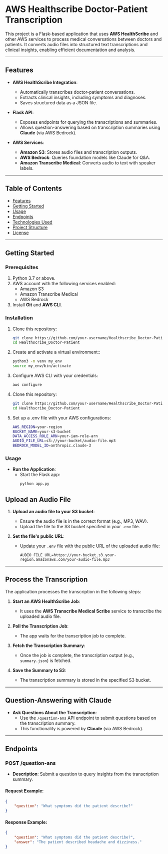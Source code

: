 # AWS Healthscribe Doctor-Patient Transcription

This project is a Flask-based application that uses **AWS HealthScribe** and other AWS services to process medical conversations between doctors and patients. It converts audio files into structured text transcriptions and clinical insights, enabling efficient documentation and analysis.

---

## Features

- **AWS HealthScribe Integration**:
  - Automatically transcribes doctor-patient conversations.
  - Extracts clinical insights, including symptoms and diagnoses.
  - Saves structured data as a JSON file.

- **Flask API**:
  - Exposes endpoints for querying the transcriptions and summaries.
  - Allows question-answering based on transcription summaries using **Claude** (via AWS Bedrock).

- **AWS Services**:
  - **Amazon S3**: Stores audio files and transcription outputs.
  - **AWS Bedrock**: Queries foundation models like Claude for Q&A.
  - **Amazon Transcribe Medical**: Converts audio to text with speaker labels.

---

## Table of Contents

- [Features](#features)
- [Getting Started](#getting-started)
- [Usage](#usage)
- [Endpoints](#endpoints)
- [Technologies Used](#technologies-used)
- [Project Structure](#project-structure)
- [License](#license)

---

## Getting Started

### Prerequisites
1. Python 3.7 or above.
2. AWS account with the following services enabled:
   - Amazon S3
   - Amazon Transcribe Medical
   - AWS Bedrock
3. Install **Git** and **AWS CLI**.

### Installation
1. Clone this repository:
   ```bash
   git clone https://github.com/your-username/Healthscribe_Doctor-Patient.git
   cd Healthscribe_Doctor-Patient
   
2. Create and activate a virtual environment::
   ```bash
   python3 -m venv my_env
   source my_env/bin/activate

3. Configure AWS CLI with your credentials:
   ```bash
   aws configure

4. Clone this repository:
   ```bash
   git clone https://github.com/your-username/Healthscribe_Doctor-Patient.git
   cd Healthscribe_Doctor-Patient

5. Set up a .env file with your AWS configurations:
   ```bash
   AWS_REGION=your-region
   BUCKET_NAME=your-s3-bucket
   DATA_ACCESS_ROLE_ARN=your-iam-role-arn
   AUDIO_FILE_URL=s3://your-bucket/audio-file.mp3
   BEDROCK_MODEL_ID=anthropic.claude-3

### Usage
- **Run the Application**:
  - Start the Flask app:
    ```bash
    python app.py

## Upload an Audio File

1. **Upload an audio file to your S3 bucket**:
   - Ensure the audio file is in the correct format (e.g., MP3, WAV).
   - Upload the file to the S3 bucket specified in your `.env` file.

2. **Set the file's public URL**:
   - Update your `.env` file with the public URL of the uploaded audio file:
     ```plaintext
     AUDIO_FILE_URL=https://your-bucket.s3.your-region.amazonaws.com/your-audio-file.mp3
     ```

---

## Process the Transcription

The application processes the transcription in the following steps:
1. **Start an AWS HealthScribe Job**:
   - It uses the **AWS Transcribe Medical Scribe** service to transcribe the uploaded audio file.

2. **Poll the Transcription Job**:
   - The app waits for the transcription job to complete.

3. **Fetch the Transcription Summary**:
   - Once the job is complete, the transcription output (e.g., `summary.json`) is fetched.

4. **Save the Summary to S3**:
   - The transcription summary is stored in the specified S3 bucket.

---

## Question-Answering with Claude

- **Ask Questions About the Transcription**:
  - Use the `/question-ans` API endpoint to submit questions based on the transcription summary.
  - This functionality is powered by **Claude** (via AWS Bedrock).

---

## Endpoints

### **POST /question-ans**
- **Description**: Submit a question to query insights from the transcription summary.

#### **Request Example**:
```json
{
    "question": "What symptoms did the patient describe?"
}
```
#### **Response Example**:
```json
{
    "question": "What symptoms did the patient describe?",
    "answer": "The patient described headache and dizziness."
}
